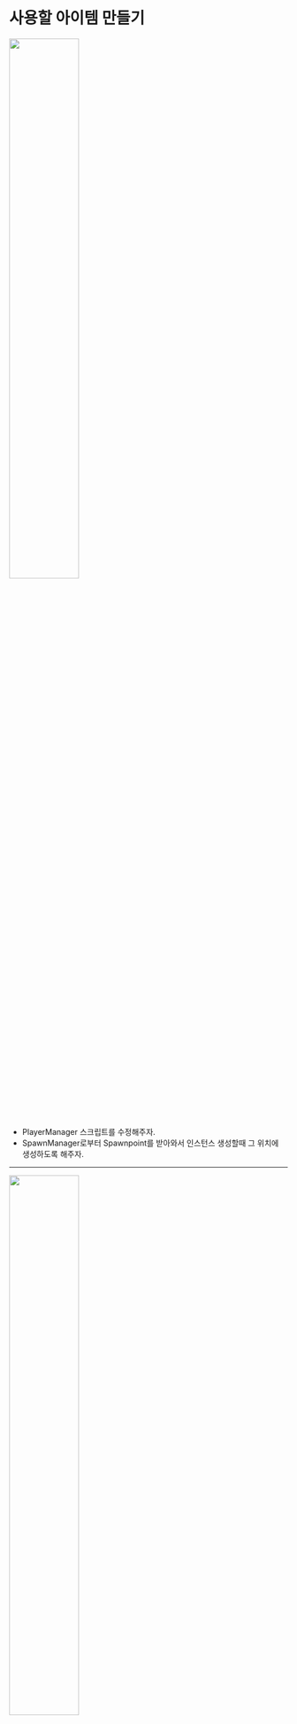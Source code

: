 사용할 아이템 만들기      
=======================
<img src="https://github.com/isp829/3dunitymulty/blob/master/images/lecture6/lecture6-4/6-5-1.PNG" width="50%">  

* PlayerManager 스크립트를 수정해주자.  
* SpawnManager로부터 Spawnpoint를 받아와서 인스턴스 생성할때 그 위치에 생성하도록 해주자.  

--------------------------   
<img src="https://github.com/isp829/3dunitymulty/blob/master/images/lecture6/lecture6-4/6-5-2.PNG" width="50%">  

* PlayerManager 스크립트를 수정해주자.  
* SpawnManager로부터 Spawnpoint를 받아와서 인스턴스 생성할때 그 위치에 생성하도록 해주자.  

--------------------------   
<img src="https://github.com/isp829/3dunitymulty/blob/master/images/lecture6/lecture6-4/6-4-4.PNG" width="100%">  

* 하지만 아직은 정보가 나한테만 뜨고 남한테는 안뜬다.  
* 피해를 입힌쪽만 뜨고 받은쪽은 아무것도 안뜨면 의미가 없으니까 코드를 수정해준다. 
* 피해를 준쪽이 함수를 모두에게 호출해주고 피해를 받은 쪽만 RPC_TakeDamage를 실행하도록 해주자.  

--------------------------   
<img src="https://github.com/isp829/3dunitymulty/blob/master/images/lecture6/lecture6-4/6-4-5.png" width="100%">  

* 실행해보면 이제 상대방한테 맞을때마다 디버그 로그가 뜨는것을 알 수 있다.  
* 하지만 맞아도 아무일이 없다면 의미가 없다.  

----------------------------------   
<img src="https://github.com/isp829/3dunitymulty/blob/master/images/lecture6/lecture6-4/6-4-6.PNG" width="100%">  

* 이제 최대 체력이 있고 맞을때마다 체력이 깎이고 체력이 0이되면 GameOver되도록 코드를 추가해주자.  
* PlayerManager 스크립트를 수정해주자. 플레이어 컨트롤러 인스턴스를 만들때 포톤뷰 아이디를 가지게 해주자. 
* Die 함수를 만들어서 PlayerController를 삭제하게 해주자.  


----------------------------------   
<img src="https://github.com/isp829/3dunitymulty/blob/master/images/lecture6/lecture6-4/6-4-7.PNG" width="50%">  
<img src="https://github.com/isp829/3dunitymulty/blob/master/images/lecture6/lecture6-4/6-4-8.png" width="100%">  
<img src="https://github.com/isp829/3dunitymulty/blob/master/images/lecture6/lecture6-4/6-4-9.png" width="50%">  

* PlayerController 스크립트도 수정해주자. 
* 체력을 설정해주고 PlayerManager를 선언해서 PlayerManager의 Die함수를 불러오도록 코드를 수정해주자.   

----------------------------------   
<img src="https://github.com/isp829/3dunitymulty/blob/master/images/lecture6/lecture6-4/6-4-10.PNG" width="50%">  

* 실행해보면 체력이 0이된 플레이어는 캐릭터가 사라지고 Game Scene에있는 Main카메라로 시점이 바뀐다.  

----------------------------------   
<img src="https://github.com/isp829/3dunitymulty/blob/master/images/lecture6/lecture6-4/6-4-11.PNG" width="50%">  

* Game Scene에서 SpawnManager=>SpwanPoint=>Capsule을 만들어준다.  

----------------------------------   
<img src="https://github.com/isp829/3dunitymulty/blob/master/images/lecture6/lecture6-4/6-4-12.PNG" width="50%">  

* Asset에 Material폴더를 만들어주고 그안에 spawnPoint가 잘 보이도록 Material을 만들어주고 Capsule에 넣어준다.  

----------------------------------   
<img src="https://github.com/isp829/3dunitymulty/blob/master/images/lecture6/lecture6-4/6-4-13.png" width="50%">  

* SpawnPoint를 프리펩화 시켜준다.  

----------------------------------   
<img src="https://github.com/isp829/3dunitymulty/blob/master/images/lecture6/lecture6-4/6-4-14.png" width="50%">  

* SpawnPoint를 스폰지점으로 삼고 싶은 곳에다가 놓아주자.  

----------------------------------   
<img src="https://github.com/isp829/3dunitymulty/blob/master/images/lecture6/lecture6-4/6-4-15.PNG" width="50%">  
<img src="https://github.com/isp829/3dunitymulty/blob/master/images/lecture6/lecture6-4/6-4-16.PNG" width="50%">  

* SpawnPoint 프리펩으로 돌아가서 어느쪽이 앞인지 구분이 쉽도록 표시를 해주자.  
* 큐브를 하나 만들어주고 색깔을 구분하도록 material도 하나 만들어주자. 
* 큐브가 튀어나온쪽이 캐릭터의 앞부분이다.  
* 시작하면 맵바깥부분이 아닌 맵중앙을 보도록 회전시켜주자.  

----------------------------------   
<img src="https://github.com/isp829/3dunitymulty/blob/master/images/lecture6/lecture6-4/6-4-17.PNG" width="50%">  

* SpawnPoint 스크립트를 작성해주자.  

----------------------------------   
<img src="https://github.com/isp829/3dunitymulty/blob/master/images/lecture6/lecture6-4/6-4-18.PNG" width="50%">  

* 간단하게 시작되면 캡슐이랑 큐브는 사라지고 그 위치정보만 남게 해주자.  

----------------------------------   
<img src="https://github.com/isp829/3dunitymulty/blob/master/images/lecture6/lecture6-4/6-4-19.PNG" width="50%">  

* SpawnManager 스크립트를 작성해주자.  

----------------------------------   
<img src="https://github.com/isp829/3dunitymulty/blob/master/images/lecture6/lecture6-4/6-4-20.PNG" width="50%">  

* 다른 클래스에서 사용하기 위해서 정적 클래스로 선언해주고 랜덤한 스폰지점에서 시작하도록 해주자.  

----------------------------------   
```
using System.Collections;
using System.Collections.Generic;
using UnityEngine;
using Photon.Pun;
using Hashtable = ExitGames.Client.Photon.Hashtable;//현재 게임 클라이언트가 쓰는 해쉬테이블 사용
using Photon.Realtime;

public class PlayerController : MonoBehaviourPunCallbacks/*다른 포톤 반응 받아들이기*/,IDamageable//인터페이스 불러오기
{
    [SerializeField] float mouseSensitivity, sprintSpeed, walkSpeed, jumpForce, smoothTime;
    [SerializeField] GameObject cameraHolder;
    [SerializeField] Item[] items;
    public int itemIndex;
    public int previousItemIndex=-1;//기본 아이템 값 없도록
    //마우스감도 뛰는속도 걷는속도 점프힘 뛰기걷기바꿀때 가속시간
    float verticalLookRotation;
    bool grounded;//점프를 위한 바닥체크
    Vector3 smoothMoveVelocity;
    Vector3 moveAmount;//실제 이동거리

    Rigidbody rb;
    PhotonView PV;

    const float maxHealth = 100f;//최대체력
    float currentHealth = maxHealth;//시작체력

    PlayerManager playerManager;
    //플레이어 매니저 선언

    void Awake()
    {
        rb = GetComponent<Rigidbody>();
        PV = GetComponent<PhotonView>();
        playerManager = PhotonView.Find((int)PV.InstantiationData[0]).GetComponent<PlayerManager>();
        //플레이어 매니저 정의 PlayerManager에서 생성한 인스턴스를 찾게된다.  
    }

    void Start()
    {
        if (PV.IsMine)
        {
            EquipItem(0);//시작하고 내 포톤뷰면 1번 아이템끼기(2번 아이템은 번호상 1이다)
        }
        else
        {
            Destroy(GetComponentInChildren<Camera>().gameObject);
            //내꺼 아니면 카메라 없애기
            Destroy(rb);
            //내거아니면 리지드 바디 없애주기
        }
    }

    void Update()
    {
        if (!PV.IsMine)
            return;//내꺼아니면 작동안함
        Look();
        Move();
        Jump();
        for (int i = 0; i < items.Length; i++)
        {
            if (Input.GetKeyDown((i + 1).ToString()))//ToString으로 하면 입력받는 String을 숫자로 표현할 수 있다. 
            {
                EquipItem(i);
                //숫자키 1 2번으로 아이템 장착 가능
                break;
            }
        }
        if (Input.GetAxisRaw("Mouse ScrollWheel") > 0f)//마우스 스크롤 움직이면
        {
            if (itemIndex >= items.Length - 1)//만약 아이템 목록끝에 다다르면
            {
                EquipItem(0);//맨처음 아이템으로
            }
            else
            {
                EquipItem(itemIndex + 1);//아니면 다음 아이템으로
            }
        }
        else if (Input.GetAxisRaw("Mouse ScrollWheel") < 0f)//마우스 스크롤 반대로 움직이면
        {
            if (itemIndex <= 0)//아이템 목록 맨처음보다 뒤로가면?
            {
                EquipItem(items.Length - 1);//맨 끝 아이템으로
            }
            else 
            { 
                EquipItem(itemIndex - 1);//아니면 이전 아이템으로
            }
        }

        if (Input.GetMouseButtonDown(0))//마우스 좌클릭시
        {
            items[itemIndex].Use();//들고있는 아이템 사용
        }
    }
   
    void Look() 
    {
        transform.Rotate(Vector3.up * Input.GetAxis("Mouse X") * mouseSensitivity);
        //마우스 움직이는 정도*민감도만큼 각도 움직이기
        verticalLookRotation += Input.GetAxis("Mouse Y") * mouseSensitivity;
        //마우스 움직이는 정도*민감도만큼 각도 값 받기
        verticalLookRotation = Mathf.Clamp(verticalLookRotation, -90f, 90f);
        //y축 -90도에서 90도만 값으로 받음
        cameraHolder.transform.localEulerAngles = Vector3.left * verticalLookRotation;
        //받은 각도로 카메라도 돌려줌
    }

    void Move()
    {
        Vector3 moveDir = new Vector3(Input.GetAxisRaw("Horizontal"), 0, Input.GetAxisRaw("Vertical")).normalized;
        //벡더방향을 가지지만 크기는 1로 노말라이즈
        moveAmount = Vector3.SmoothDamp(moveAmount, moveDir * (Input.GetKey(KeyCode.LeftShift) ? sprintSpeed : walkSpeed), ref smoothMoveVelocity, smoothTime);
        //왼쪽 쉬프트가 누르면 뛰는속도, 나머지는 걷는속도로하기
        //smoothTime만큼에 걸쳐서 이동해주기. 
    }

    void Jump()
    {
        if (Input.GetKeyDown(KeyCode.Space) && grounded)//땅위에서 스페이스바 누르면
        {
            rb.AddForce(transform.up * jumpForce);//점프력만큼위로 힘받음
        }
    }

    void EquipItem(int _index)
    {
        if (_index == previousItemIndex)
            return;//입력받은 숫자가 아까 받은 숫자랑 똑같으면 아무일도 안해준다.  
        itemIndex = _index;
        items[itemIndex].itemGameObject.SetActive(true);//itemIndex번쨰 아이템 on
        if (previousItemIndex != -1)//만약 초기 상태가 아니라면
        {
            items[previousItemIndex].itemGameObject.SetActive(false);
            //내가 아까 꼈던 아이템은 off
        }
        previousItemIndex = itemIndex;//무한 사이클

        if (PV.IsMine)
        {
            Hashtable hash = new Hashtable();
            hash.Add("itemIndex", itemIndex);
            //이제 hash[itemindex]가 호출되면 현재 아이템번호가 호출된다.    
            PhotonNetwork.LocalPlayer.SetCustomProperties(hash);
            //포톤으로 모든 사람에게 내가 현재끼고 있는 아이템 번호를 알려준다.  
        }
    }

    public override void OnPlayerPropertiesUpdate(Player targetPlayer, Hashtable changedProps)
    //다른 플레이어의 아이템 번호 받아들이기
    {
        if (!PV.IsMine && targetPlayer == PV.Owner)//내꺼가 아니라 다른사람꺼일때
        {
            EquipItem((int)changedProps["itemIndex"]);
            //끼고있는 아이템 정보 받아들이기
        }
    }

    public void SetGroundedState(bool _grounded)
    {
        grounded = _grounded;
    }

    void FixedUpdate()
    {
        if (!PV.IsMine)
            return;//내꺼아니면 작동안함
        rb.MovePosition(rb.position + transform.TransformDirection(moveAmount) * Time.fixedDeltaTime);
        //이동하는거는 계산 끝난 moveAmount만큼만 고정된시간(0.2초)마다에 맞춰서
    }

    public void TakeDamage(float damage)
    {
        //IDamageable 인터페이스에 있는 함수 재정의
        PV.RPC("RPC_TakeDamage", RpcTarget.All,damage);
        //피해를 입힌사람이 해당 이름가진 함수를 RpcTaget(지금은 모든 플레이어)에게 적용되도록 호출
        //Rpc를 통해 받은 피해를 모두에게 전달한다
    }

    [PunRPC]//Pun Remote Procedure Call의 약자로써 원격제어를 통해 함수를 실행시키는 기능이다.  
    void RPC_TakeDamage(float damage)
    {
        //모두에게 전달됨
        if (!PV.IsMine)
            return;//피해입은놈 아니면 실행안됨
        Debug.Log("took damage " + damage);
        currentHealth -= damage;
        if (currentHealth <= 0)
        {
            Die();
        }
    }

    void Die()
    {
        playerManager.Die();
    }
}

```

* PlayerController 스크립트의 전문이다.

---------------------------  
```
using System.Collections;
using System.Collections.Generic;
using UnityEngine;
using Photon.Pun;
using System.IO;//path사용위해

public class PlayerManager : MonoBehaviour
{
    PhotonView PV;//포톤뷰 선언
    GameObject controller;//PlayerController로쓰이는 캡슐

    void Awake()
    {
        PV = GetComponent<PhotonView>();   
    }

    void Start()
    {
        if (PV.IsMine)//내 포톤 네트워크이면
        {
            CreateController();//플레이어 컨트롤러 붙여준다. 
        }
    }
    void CreateController()//플레이어 컨트롤러 만들기
    {
        Debug.Log("Instantiated Player Controller");
        controller = PhotonNetwork.Instantiate(Path.Combine("PhotonPrefabs", "PlayerController"), Vector3.zero, Quaternion.identity,0,new object[] { PV.ViewID});
        //포톤 프리펩에 있는 플레이어 컨트롤러를 저 위치에 저 각도로 만들어주기
        //포톤 뷰를 가지고있는 새로운 물체를 만들어주기
    }

    public void Die()
    {
        PhotonNetwork.Destroy(controller);
    }
}

```

* PlayerManager 스크립트의 전문이다.

---------------------------  
```
using System.Collections;
using System.Collections.Generic;
using UnityEngine;

public class Spawnpoint : MonoBehaviour
{
    [SerializeField] GameObject graphics;

    private void Awake()
    {
        graphics.SetActive(false);   
        //스폰포인트 위치값만 남기고 캡슐이랑 큐브는 지우기
    }
}

```

* Spawnpoint 스크립트의 전문이다.

---------------------------  
```
using System.Collections;
using System.Collections.Generic;
using UnityEngine;

public class SpawnManager : MonoBehaviour
{
    public static SpawnManager Instance;
    //다른곳에서 쓰기 쉽게 정적 클래스 선언
    [SerializeField] Spawnpoint[] spawnpoints;

    void Awake()
    {
        Instance = this;
        spawnpoints = GetComponentsInChildren<Spawnpoint>();
    }

    public Transform GetSpawnpoint()
    {
        return spawnpoints[Random.Range(0, spawnpoints.Length)].transform;
        //랜덤하게 스폰 지점 정해주기.
    }
}

```

* SpwanManager 스크립트의 전문이다.

---------------------------  

[목차로](https://github.com/isp829/3dunitymulty/blob/master/README.md)  
[다음](https://github.com/isp829/3dunitymulty/blob/master/lecture/lecture6-5.md)  
-----------------------------   

